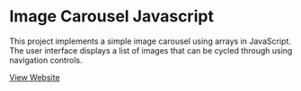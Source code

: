 # Image Carousel Javascript

This project implements a simple image carousel using arrays in JavaScript. The user interface displays a list of images that can be cycled through using navigation controls.

[View Website](https://raw.githack.com/nrosanes3/Splash-Media-Responsive-Design/main/index.html)

